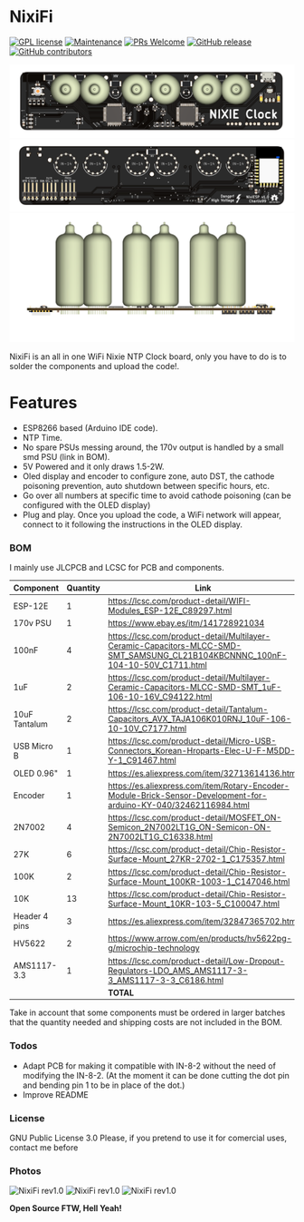 # NixiFi

[![GPL license](https://img.shields.io/github/license/Charlio99/NixiFi.svg?color=blue)](http://perso.crans.org/besson/LICENSE.html)
[![Maintenance](https://img.shields.io/badge/maintained%3F-yes-brightgreen.svg)](https://GitHub.com/Charlio99/NixiFi/graphs/commit-activity)
[![PRs Welcome](https://img.shields.io/badge/PRs-welcome-brightgreen.svg)](http://makeapullrequest.com)
[![GitHub release](https://img.shields.io/github/release/Charlio99/NixiFi.svg)](https://GitHub.com/Charlio99/NixiFi/releases/)
[![GitHub contributors](https://img.shields.io/github/contributors/Charlio99/NixiFi.svg)](https://GitHub.com/Charlio99/NixiFi/graphs/contributors/)

![NixiFi](Images/TopPCB.png)
![NixiFi](Images/BotPCB.png)
![NixiFi](Images/FrontPCB.png)

NixiFi is an all in one WiFi Nixie NTP Clock board, only you have to do is to solder the components and upload the code!.

# Features

  - ESP8266 based (Arduino IDE code).
  - NTP Time.
  - No spare PSUs messing around, the 170v output is handled by a small smd PSU (link in BOM).
  - 5V Powered and it only draws 1.5-2W.
  - Oled display and encoder to configure zone, auto DST, the cathode poisoning prevention, auto shutdown between specific hours, etc.
  - Go over all numbers at specific time to avoid cathode poisoning (can be configured with the OLED display)
  - Plug and play. Once you upload the code, a WiFi network will appear, connect to it following the instructions in the OLED display.

### BOM

I mainly use JLCPCB and LCSC for PCB and components.

| Component | Quantity | Link | Price |
| ------ | ------ | ------ | ------ |
| ESP-12E | 1 | https://lcsc.com/product-detail/WIFI-Modules_ESP-12E_C89297.html | $2.2 |
| 170v PSU | 1 | https://www.ebay.es/itm/141728921034 | $9.99 |
| 100nF | 4 | https://lcsc.com/product-detail/Multilayer-Ceramic-Capacitors-MLCC-SMD-SMT_SAMSUNG_CL21B104KBCNNNC_100nF-104-10-50V_C1711.html | $0.46 |
| 1uF | 2 | https://lcsc.com/product-detail/Multilayer-Ceramic-Capacitors-MLCC-SMD-SMT_1uF-106-10-16V_C94122.html | $0.3 |
| 10uF Tantalum | 2 | https://lcsc.com/product-detail/Tantalum-Capacitors_AVX_TAJA106K010RNJ_10uF-106-10-10V_C7177.html | $0.24 |
| USB Micro B | 1 | https://lcsc.com/product-detail/Micro-USB-Connectors_Korean-Hroparts-Elec-U-F-M5DD-Y-1_C91467.html | $0.17 |
| OLED 0.96" | 1 | https://es.aliexpress.com/item/32713614136.html | $1.76 |
| Encoder | 1 | https://es.aliexpress.com/item/Rotary-Encoder-Module-Brick-Sensor-Development-for-arduino-KY-040/32462116984.html | $0.68 |
| 2N7002 | 4 | https://lcsc.com/product-detail/MOSFET_ON-Semicon_2N7002LT1G_ON-Semicon-ON-2N7002LT1G_C16338.html | $0.5 |
| 27K | 6 | https://lcsc.com/product-detail/Chip-Resistor-Surface-Mount_27KR-2702-1_C175357.html | $0.4 |
| 100K | 2 | https://lcsc.com/product-detail/Chip-Resistor-Surface-Mount_100KR-1003-1_C147046.html | $0.85 |
| 10K | 13 | https://lcsc.com/product-detail/Chip-Resistor-Surface-Mount_10KR-103-5_C100047.html | $0.14 |
| Header 4 pins | 3 | https://es.aliexpress.com/item/32847365702.html | $0.77 |
| HV5622 | 2 | https://www.arrow.com/en/products/hv5622pg-g/microchip-technology | $12.32 |
| AMS1117-3.3 | 1 | https://lcsc.com/product-detail/Low-Dropout-Regulators-LDO_AMS_AMS1117-3-3_AMS1117-3-3_C6186.html | $0.57 |
| | | **TOTAL** | **$31.35**|

Take in account that some components must be ordered in larger batches that the quantity needed and shipping costs are not included in the BOM.


### Todos

 - Adapt PCB for making it compatible with IN-8-2 without the need of modifying the IN-8-2. (At the moment it can be done cutting the dot pin and bending pin 1 to be in place of the dot.)
 - Improve README
 
### License

GNU Public License 3.0
Please, if you pretend to use it for comercial uses, contact me before

### Photos
![NixiFi rev1.0](Images/rev1.0_1.jpg)
![NixiFi rev1.0](Images/rev1.0_2.jpg)
![NixiFi rev1.0](Images/rev1.0_3.jpg)

**Open Source FTW, Hell Yeah!**
